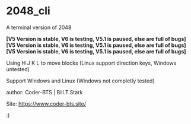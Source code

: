 # 2048_cli
A terminal version of 2048

**[V5 Version is stable, V6 is testing, V5.1 is paused, else are full of bugs]**
**[V5 Version is stable, V6 is testing, V5.1 is paused, else are full of bugs]**
**[V5 Version is stable, V6 is testing, V5.1 is paused, else are full of bugs]**

Using H J K L to move blocks (Linux support direction keys, Windows untested)

Support Windows and Linux (Windows not completly tested)


author: Coder-BTS | Bill.T.Stark

Site: https://www.coder-bts.site/

:)
